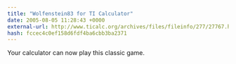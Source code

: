 ```yaml
---
title: "Wolfenstein83 for TI Calculator"
date: 2005-08-05 11:28:43 +0000
external-url: http://www.ticalc.org/archives/files/fileinfo/277/27767.html
hash: fccec4c0ef158d6fdf4ba6cbb3ba2371
---
```


Your calculator can now play this classic game.

